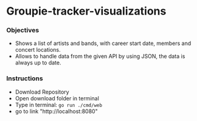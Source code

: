 # Groupie-tracker-visualizations

### Objectives

- Shows a list of artists and bands, with career start date, members and concert locations.
- Allows to handle data from the given API by using JSON, the data is always up to date.



### Instructions

- Download Repository
- Open download folder in terminal
- Type in terminal: `go run ./cmd/web`
- go to link "http://localhost:8080"